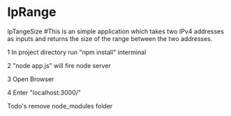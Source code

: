 # IpRange
IpTangeSize
#This is an simple application which takes two IPv4 addresses as inputs and returns the size of the range between the two addresses.

1 In project directory run "npm install" interminal

2 "node app.js" will fire node server

3 Open Browser

4 Enter "localhost:3000/"


Todo's
remove node_modules folder

